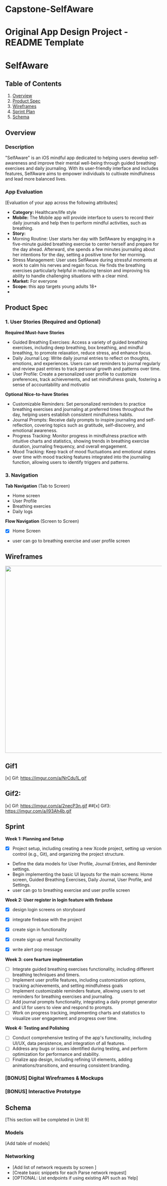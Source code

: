 # Capstone-SelfAware
Original App Design Project - README Template
===

# SelfAware

## Table of Contents

1. [Overview](#Overview)
2. [Product Spec](#Product-Spec)
3. [Wireframes](#Wireframes)
4. [Sprint Plan](#Sprint)
5. [Schema](#Schema)


## Overview

### Description

"SelfAware" is an iOS mindful app dedicated to helping users develop self-awareness and improve their mental well-being through guided breathing exercises and daily journaling. With its user-friendly interface and includes features, SelfAware aims to empower individuals to cultivate mindfulness and lead more balanced lives.

### App Evaluation

[Evaluation of your app across the following attributes]
- **Category:** Healthcare/life style 
- **Mobile:** The Mobile app will provide interface to users to record their daily journals and help then to perform mindful activities, such as breathing.
- **Story:** 
- Morning Routine: User starts her day with SelfAware by engaging in a five-minute guided breathing exercise to center herself and prepare for the day ahead. Afterward, she spends a few minutes journaling about her intentions for the day, setting a positive tone for her morning.
- Stress Management: User uses SelfAware during stressful moments at work to calm his nerves and regain focus. He finds the breathing exercises particularly helpful in reducing tension and improving his ability to handle challenging situations with a clear mind.
- **Market:** For everyone
- **Scope:** this app targets young adults 18+
- 
## Product Spec

### 1. User Stories (Required and Optional)

**Required Must-have Stories**

- Guided Breathing Exercises: Access a variety of guided breathing exercises, including deep breathing, box breathing, and mindful breathing, to promote relaxation, reduce stress, and enhance focus.
- Daily Journal Log: Write daily journal entries to reflect on thoughts, emotions, and experiences. Users can set reminders to journal regularly and review past entries to track personal growth and patterns over time.
- User Profile: Create a personalized user profile to customize preferences, track achievements, and set mindfulness goals, fostering a sense of accountability and motivatio

**Optional Nice-to-have Stories**

- Customizable Reminders: Set personalized reminders to practice breathing exercises and journaling at preferred times throughout the day, helping users establish consistent mindfulness habits.
- Journal Prompts: Receive daily prompts to inspire journaling and self-reflection, covering topics such as gratitude, self-discovery, and emotional awareness.
- Progress Tracking: Monitor progress in mindfulness practice with intuitive charts and statistics, showing trends in breathing exercise duration, journaling frequency, and overall engagement.
- Mood Tracking: Keep track of mood fluctuations and emotional states over time with mood tracking features integrated into the journaling function, allowing users to identify triggers and patterns.



### 3. Navigation

**Tab Navigation** (Tab to Screen)

* Home screen
* User Profile
* Breathing exercies
* Daily logs

**Flow Navigation** (Screen to Screen)

- [X] Home Screen
* user can go to breathing exercise and user profile screen



## Wireframes

<img src="https://github.com/sadiaNz/Capstone-SelfAware/assets/123831842/6e528a22-6ee4-435c-acbe-9a448466cdef" width=600>

## Gif1
[x] Gif:  https://imgur.com/a/NrCdu1L.gif
## Gif2:
[x] Gif: https://imgur.com/a/2necP3n.gif
##[x] Gif3: https://imgur.com/a/I93Ah4b.gif

## Sprint
**Week 1: Planning and Setup**

  - [X] Project setup, including creating a new Xcode project, setting up version control (e.g., Git), and organizing the project structure.
* Define the data models for User Profile, Journal Entries, and Reminder settings.
* Begin implementing the basic UI layouts for the main screens: Home screen, Guided Breathing Exercises, Daily Journal, User Profile, and Settings.
* user can go to breathing exercise and user profile screen

**Week 2: User register in login feature with firebase**
 - [X] design login screens on storyboard
 - [X] integrate firebase with the project
 - [X] create sign in functionality
 - [X] create sign up email functionality
 - [X] write alert pop message
       

**Week 3: core fearture implmentation**

 - [ ] Integrate guided breathing exercises functionality, including different breathing techniques and timers.
 - [ ] Implement user profile features, including customization options, tracking achievements, and setting mindfulness goals
 - [ ] Implement customizable reminders feature, allowing users to set reminders for breathing exercises and journaling.
 - [ ]  Add journal prompts functionality, integrating a daily prompt generator and UI for users to view and respond to prompts.
 - [ ]  Work on progress tracking, implementing charts and statistics to visualize user engagement and progress over time.

**Week 4: Testing and Polishing**

 - [ ]  Conduct comprehensive testing of the app's functionality, including UI/UX, data persistence, and integration of all features.
 - [ ]  Address any bugs or issues identified during testing, and perform optimization for performance and stability.
 - [ ]  Finalize app design, including refining UI elements, adding animations/transitions, and ensuring consistent branding.

### [BONUS] Digital Wireframes & Mockups

### [BONUS] Interactive Prototype

## Schema 

[This section will be completed in Unit 9]

### Models

[Add table of models]

### Networking

- [Add list of network requests by screen ]
- [Create basic snippets for each Parse network request]
- [OPTIONAL: List endpoints if using existing API such as Yelp]
